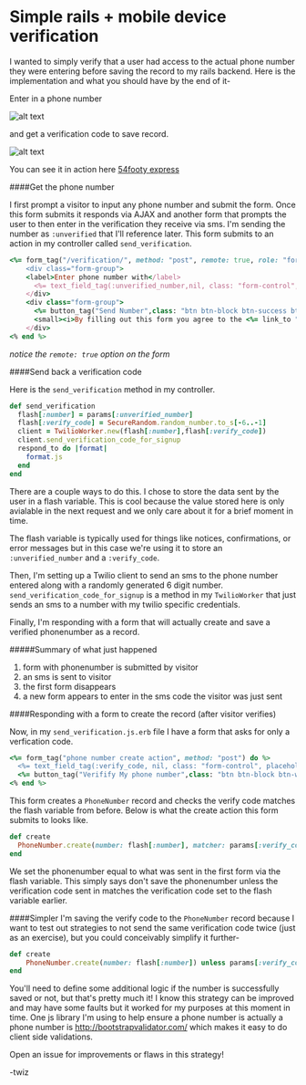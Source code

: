 Simple rails + mobile device verification
======================

I wanted to simply verify that a user had access to the actual phone number they were entering before saving the record to my rails backend. Here is the implementation and what you should have by the end of it-

Enter in a phone number

![alt text](http://fat.gfycat.com/LegitimateEvenFoal.gif "enter number")

and get a verification code to save record.

![alt text](http://fat.gfycat.com/ReflectingTheseAfricanparadiseflycatcher.gif "enter number")

You can see it in action here [54footy express](https://fiftyfourfooty-express.herokuapp.com)

####Get the phone number

I first prompt a visitor to input any phone number and submit the form. Once this form submits it responds via AJAX and another form that prompts the user to then enter in the verification they receive via sms. I'm sending the number as `:unverified` that I'll reference later. This form submits to an action in my controller called `send_verification`.

```ruby
<%= form_tag("/verification/", method: "post", remote: true, role: "form", id: "phonenumberForm") do %>
	<div class="form-group">
	<label>Enter phone number with</label>
	  <%= text_field_tag(:unverified_number,nil, class: "form-control", placeholder: "ex: +14151234567", data: {"bv-phone-message" => true} )%>
	</div>
	<div class="form-group">
	  <%= button_tag("Send Number",class: "btn btn-block btn-success btn-lg") %>
	  <small><i>By filling out this form you agree to the <%= link_to "terms", terms_path %></i></small>
	</div> 
<% end %> 
```

_notice the `remote: true` option on the form_

####Send back a verification code

Here is the `send_verification` method in my controller. 

```ruby
def send_verification
  flash[:number] = params[:unverified_number]
  flash[:verify_code] = SecureRandom.random_number.to_s[-6..-1]
  client = TwilioWorker.new(flash[:number],flash[:verify_code])
  client.send_verification_code_for_signup    
  respond_to do |format|
    format.js
  end
end
```

There are a couple ways to do this. I chose to store the data sent by the user in a flash variable. This is cool because the value stored here is only avialable in the next request and we only care about it for a brief moment in time.

The flash variable is typically used for things like notices, confirmations, or error messages but in this case we're using it to store an `:unverified_number` and a `:verify_code`.

Then, I'm setting up a Twilio client to send an sms to the phone number entered along with a randomly generated 6 digit number. `send_verification_code_for_signup` is a method in my `TwilioWorker` that just sends an sms to a number with my twilio specific credentials. 

Finally, I'm responding with a form that will actually create and save a verified phonenumber as a record. 


#####Summary of what just happened
1. form with phonenumber is submitted by visitor
2. an sms is sent to visitor
3. the first form disappears
4. a new form appears to enter in the sms code the visitor was just sent

####Responding with a form to create the record (after visitor verifies)

Now, in my `send_verification.js.erb` file I have a form that asks for only a verfication code. 

```ruby
<%= form_tag("phone number create action", method: "post") do %>
  <%= text_field_tag(:verify_code, nil, class: "form-control", placeholder: "ex: 85666")%>
  <%= button_tag("Verifify My phone number",class: "btn btn-block btn-warning btn-lg") %>
<% end %>
```

This form creates a `PhoneNumber` record and checks the verify code matches the flash variable from before. Below is what the create action this form submits to looks like. 
 

```ruby
def create
  PhoneNumber.create(number: flash[:number], matcher: params[:verify_code]) unless params[:verify_code] != flash[:verify_code]    
end
```
We set the phonenumber equal to what was sent in the first form via the flash variable. This simply says don't save the phonenumber unless the verification code sent in matches the verification code set to the flash variable earlier.

####Simpler
I'm saving the verify code to the `PhoneNumber` record because I want to test out strategies to not send the same verification code twice (just as an exercise), but you could conceivably simplify it further- 

```ruby
def create
	PhoneNumber.create(number: flash[:number]) unless params[:verify_code] != flash[:verify_code]    
end
```

You'll need to define some additional logic if the number is successfully saved or not, but that's pretty much it! I know this strategy can be improved and may have some faults but it worked for my purposes at this moment in time. One js library I'm using to help ensure a phone number is actually a phone number is http://bootstrapvalidator.com/ which makes it easy to do client side validations. 

Open an issue for improvements or flaws in this strategy!

-twiz
